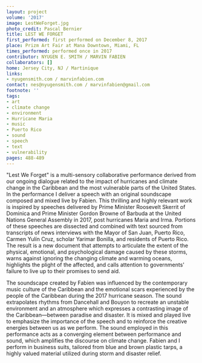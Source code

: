 ```yaml
---
layout: project
volume: '2017'
image: LestWeForget.jpg
photo_credit: Pascal Bernier
title: LEST WE FORGET
first_performed: first performed on December 8, 2017
place: Prizm Art Fair at Mana Downtown, Miami, FL
times_performed: performed once in 2017
contributor: NYUGEN E. SMITH / MARVIN FABIEN
collaborators: []
home: Jersey City, NJ / Martinique
links:
- nyugensmith.com / marvinfabien.com
contact: nes@nyugensmith.com / marvinfabien@gmail.com
footnote: ''
tags:
- art
- climate change
- environment
- Hurricane Maria
- music
- Puerto Rico
- sound
- speech
- text
- vulnerability
pages: 488-489
---
```


"Lest We Forget" is a multi-sensory collaborative performance derived from our ongoing dialogue related to the impact of hurricanes and climate change in the Caribbean and the most vulnerable parts of the United States. In the performance I deliver a speech with an original soundscape composed and mixed live by Fabien. This thrilling and highly relevant work is inspired by speeches delivered by Prime Minister Roosevelt Skerrit of Dominica and Prime Minister Gordon Browne of Barbuda at the United Nations General Assembly in 2017, post hurricanes Maria and Irma. Portions of these speeches are dissected and combined with text sourced from transcripts of news interviews with the Mayor of San Juan, Puerto Rico, Carmen Yulín Cruz, scholar Yarimar Bonilla, and residents of Puerto Rico. The result is a new document that attempts to articulate the extent of the physical, emotional, and psychological damage caused by these storms, warns against ignoring the changing climate and warming oceans, highlights the plight of the affected, and calls attention to governments' failure to live up to their promises to send aid.

The soundscape created by Fabien was influenced by the contemporary music culture of the Caribbean and the emotional scars experienced by the people of the Caribbean during the 2017 hurricane season. The sound extrapolates rhythms from Dancehall and Bouyon to recreate an unstable environment and an atmosphere which expresses a contrasting image of the Caribbean—between paradise and disaster. It is mixed and played live to emphasize the importance of the speech and to reinforce the creative energies between us as we perform. The sound employed in this performance acts as a converging element between performance and sound, which amplifies the discourse on climate change. Fabien and I perform in business suits, tailored from blue and brown plastic tarps, a highly valued material utilized during storm and disaster relief.
